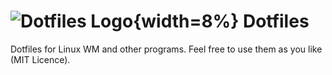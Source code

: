 # ![Dotfiles Logo](https://gitlab.com/anonynorbi/dotfiles/-/raw/main/logo.png "Dotfiles Logo"){width=8%} Dotfiles 


Dotfiles for Linux WM and other programs. Feel free to use them as you like (MIT Licence).
